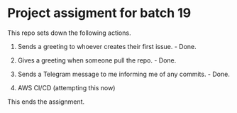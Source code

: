 # Project assigment for batch 19

This repo sets down the following actions.

1. Sends a greeting to whoever creates their first issue. - Done.
2. Gives a greeting when someone pull the repo. - Done.
3. Sends a Telegram message to me informing me of any commits. - Done.

4. AWS CI/CD (attempting this now)

This ends the assignment.
